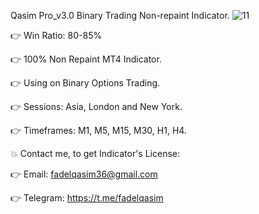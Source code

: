Qasim Pro_v3.0 Binary Trading Non-repaint Indicator. 
![11](https://github.com/user-attachments/assets/2d717d39-5c63-44ea-a76f-66b4b585a3fb)

👉 Win Ratio: 80-85%

👉 100% Non Repaint MT4 Indicator.

👉 Using on Binary Options Trading.

👉 Sessions: Asia, London and New York.

👉 Timeframes: M1, M5, M15, M30, H1, H4.

💥 Contact me, to get Indicator's License: 

👉 Email: fadelqasim36@gmail.com

👉 Telegram: https://t.me/fadelqasim 





